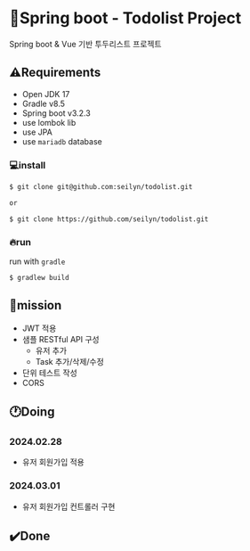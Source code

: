 #  :notebook:Spring boot - Todolist Project 

Spring boot & Vue 기반 투두리스트 프로젝트

## :warning:Requirements

* Open JDK 17
* Gradle v8.5
* Spring boot v3.2.3
* use lombok lib
* use JPA
* use `mariadb` database 

### :computer:install
```bash
$ git clone git@github.com:seilyn/todolist.git

or

$ git clone https://github.com/seilyn/todolist.git
```

### :fire:run
run with `gradle`

```bash
$ gradlew build 
```

## :key:mission
- JWT 적용
- 샘플 RESTful API 구성
  - 유저 추가
  - Task 추가/삭제/수정
- 단위 테스트 작성
- CORS
  
 
## :clock1:Doing
### 2024.02.28 
  - 유저 회원가입 적용
### 2024.03.01
  - 유저 회원가입 컨트롤러 구현  

## :heavy_check_mark:Done
